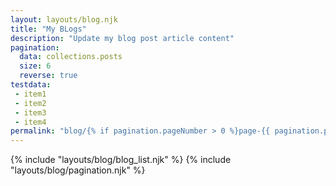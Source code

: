 ```yaml
---
layout: layouts/blog.njk
title: "My BLogs"
description: "Update my blog post article content"
pagination:
  data: collections.posts
  size: 6
  reverse: true
testdata:
 - item1
 - item2
 - item3
 - item4
permalink: "blog/{% if pagination.pageNumber > 0 %}page-{{ pagination.pageNumber + 1 }}/{% endif %}index.html"
---
```

{% include "layouts/blog/blog_list.njk" %}
{% include "layouts/blog/pagination.njk" %}
